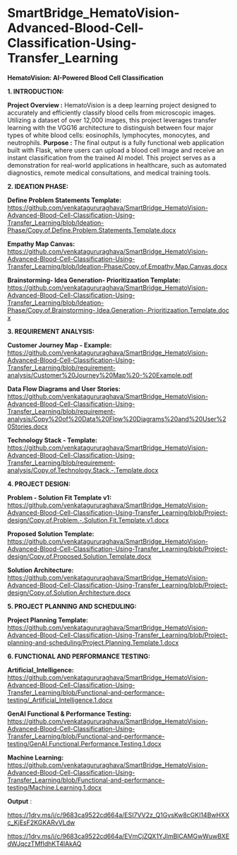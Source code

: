 # SmartBridge_HematoVision-Advanced-Blood-Cell-Classification-Using-Transfer_Learning
**HematoVision: AI-Powered Blood Cell Classification**

**1. INTRODUCTION:**
   
**Project Overview :**
     HematoVision is a deep learning project designed to accurately and efficiently classify blood cells from microscopic images. Utilizing a dataset of over 12,000 images, this project leverages     transfer learning with the VGG16 architecture to distinguish between four major types of white blood cells: eosinophils, lymphocytes, monocytes, and neutrophils.
**Purpose :**
     The final output is a fully functional web application built with Flask, where users can upload a blood cell image and receive an instant classification from the trained AI model. This project serves as a demonstration for real-world applications in healthcare, such as automated diagnostics, remote medical consultations, and medical training tools.

**2. IDEATION PHASE:**

**Define Problem Statements Template:** https://github.com/venkatagururaghava/SmartBridge_HematoVision-Advanced-Blood-Cell-Classification-Using-Transfer_Learning/blob/Ideation-Phase/Copy.of.Define.Problem.Statements.Template.docx

**Empathy Map Canvas:** https://github.com/venkatagururaghava/SmartBridge_HematoVision-Advanced-Blood-Cell-Classification-Using-Transfer_Learning/blob/Ideation-Phase/Copy.of.Empathy.Map.Canvas.docx

**Brainstorming- Idea Generation- Prioritizaation Template:** https://github.com/venkatagururaghava/SmartBridge_HematoVision-Advanced-Blood-Cell-Classification-Using-Transfer_Learning/blob/Ideation-Phase/Copy.of.Brainstorming-.Idea.Generation-.Prioritizaation.Template.docx

**3. REQUIREMENT ANALYSIS:**
   
**Customer Journey Map - Example:** https://github.com/venkatagururaghava/SmartBridge_HematoVision-Advanced-Blood-Cell-Classification-Using-Transfer_Learning/blob/requirement-analysis/Customer%20Journey%20Map%20-%20Example.pdf

**Data Flow Diagrams and User Stories:** https://github.com/venkatagururaghava/SmartBridge_HematoVision-Advanced-Blood-Cell-Classification-Using-Transfer_Learning/blob/requirement-analysis/Copy%20of%20Data%20Flow%20Diagrams%20and%20User%20Stories.docx

**Technology Stack - Template:** https://github.com/venkatagururaghava/SmartBridge_HematoVision-Advanced-Blood-Cell-Classification-Using-Transfer_Learning/blob/requirement-analysis/Copy.of.Technology.Stack.-.Template.docx

**4. PROJECT DESIGN:**
   
**Problem - Solution Fit Template v1:** https://github.com/venkatagururaghava/SmartBridge_HematoVision-Advanced-Blood-Cell-Classification-Using-Transfer_Learning/blob/Project-design/Copy.of.Problem.-.Solution.Fit.Template.v1.docx

**Proposed Solution Template:** https://github.com/venkatagururaghava/SmartBridge_HematoVision-Advanced-Blood-Cell-Classification-Using-Transfer_Learning/blob/Project-design/Copy.of.Proposed.Solution.Template.docx

**Solution Architecture:** https://github.com/venkatagururaghava/SmartBridge_HematoVision-Advanced-Blood-Cell-Classification-Using-Transfer_Learning/blob/Project-design/Copy.of.Solution.Architecture.docx

**5. PROJECT PLANNING AND SCHEDULING:**

**Project Planning Template:** https://github.com/venkatagururaghava/SmartBridge_HematoVision-Advanced-Blood-Cell-Classification-Using-Transfer_Learning/blob/Project-planning-and-scheduling/Project.Planning.Template.1.docx

**6. FUNCTIONAL AND PERFORMANCE TESTING:**
   
**Artificial_Intelligence:** https://github.com/venkatagururaghava/SmartBridge_HematoVision-Advanced-Blood-Cell-Classification-Using-Transfer_Learning/blob/Functional-and-performance-testing/_Artificial_Intelligence.1.docx

**GenAI Functional & Performance Testing:** https://github.com/venkatagururaghava/SmartBridge_HematoVision-Advanced-Blood-Cell-Classification-Using-Transfer_Learning/blob/Functional-and-performance-testing/GenAI.Functional.Performance.Testing.1.docx

**Machine Learning:** https://github.com/venkatagururaghava/SmartBridge_HematoVision-Advanced-Blood-Cell-Classification-Using-Transfer_Learning/blob/Functional-and-performance-testing/Machine.Learning.1.docx

 **Output** :
 
https://1drv.ms/i/c/9683ca9522cd664a/ESI7VV2z_Q1GvsKw8cGKI14BwHXXc_KjEsF2KGKARvVLdw

https://1drv.ms/i/c/9683ca9522cd664a/EVmCjZQX1YJImBlCAMGwWuwBXEdWJqczTMfIdhKT4lAkAQ
